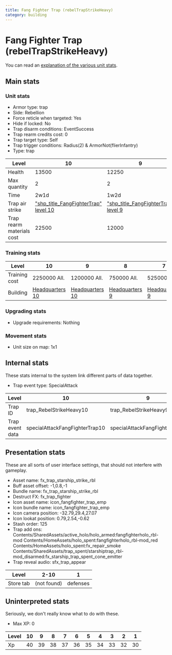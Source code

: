 ```yaml
---
title: Fang Fighter Trap (rebelTrapStrikeHeavy)
category: building
---
```


# Fang Fighter Trap (rebelTrapStrikeHeavy)

You can read an [explanation  of the various unit stats](unitexplained.md).

## Main stats

### Unit stats

  * Armor type: trap
  * Side: Rebellion
  * Force reticle when targeted: Yes
  * Hide if locked: No
  * Trap disarm conditions: EventSuccess
  * Trap rearm credits cost: 0
  * Trap target type: Self
  * Trap trigger conditions: Radius(2) & ArmorNot(flierInfantry)
  * Type: trap

|Level                    |10                                                          |9                                                          |8                                                          |7                                                          |6                                                          |5                                                          |4                                                          |3                                                          |2                                                          |1                                                          |
|-------------------------|------------------------------------------------------------|-----------------------------------------------------------|-----------------------------------------------------------|-----------------------------------------------------------|-----------------------------------------------------------|-----------------------------------------------------------|-----------------------------------------------------------|-----------------------------------------------------------|-----------------------------------------------------------|-----------------------------------------------------------|
|Health                   |13500                                                       |12250                                                      |11000                                                      |9750                                                       |8500                                                       |7250                                                       |6000                                                       |4500                                                       |3750                                                       |2500                                                       |
|Max quantity             |2                                                           |2                                                          |2                                                          |2                                                          |2                                                          |2                                                          |2                                                          |1                                                          |1                                                          |1                                                          |
|Time                     |2w1d                                                        |1w2d                                                       |4d12h                                                      |3d                                                         |2d6h                                                       |1d12h                                                      |18h                                                        |3h                                                         |22m30s                                                     |1m30s                                                      |
|Trap air strike          |["shp_title_FangFighterTrap" level 10](FangFighterTrap.html)|["shp_title_FangFighterTrap" level 9](FangFighterTrap.html)|["shp_title_FangFighterTrap" level 8](FangFighterTrap.html)|["shp_title_FangFighterTrap" level 7](FangFighterTrap.html)|["shp_title_FangFighterTrap" level 6](FangFighterTrap.html)|["shp_title_FangFighterTrap" level 5](FangFighterTrap.html)|["shp_title_FangFighterTrap" level 4](FangFighterTrap.html)|["shp_title_FangFighterTrap" level 3](FangFighterTrap.html)|["shp_title_FangFighterTrap" level 2](FangFighterTrap.html)|["shp_title_FangFighterTrap" level 1](FangFighterTrap.html)|
|Trap rearm materials cost|22500                                                       |12000                                                      |9000                                                       |7500                                                       |4500                                                       |3000                                                       |2700                                                       |2250                                                       |1500                                                       |750                                                        |


### Training stats

|Level        |10                             |9                              |8                             |7                             |6                             |5                             |4                             |3                             |2                             |1                             |
|-------------|-------------------------------|-------------------------------|------------------------------|------------------------------|------------------------------|------------------------------|------------------------------|------------------------------|------------------------------|------------------------------|
|Training cost|2250000 All.                   |1200000 All.                   |750000 All.                   |525000 All.                   |240000 All.                   |90000 All.                    |45000 All.                    |15000 All.                    |3000 All.                     |900 All.                      |
|Building     |[Headquarters 10](rebelHQ.html)|[Headquarters 10](rebelHQ.html)|[Headquarters 9](rebelHQ.html)|[Headquarters 9](rebelHQ.html)|[Headquarters 8](rebelHQ.html)|[Headquarters 8](rebelHQ.html)|[Headquarters 8](rebelHQ.html)|[Headquarters 7](rebelHQ.html)|[Headquarters 7](rebelHQ.html)|[Headquarters 7](rebelHQ.html)|


### Upgrading stats

  * Upgrade requirements: Nothing

### Movement stats

  * Unit size on map: 1x1

## Internal stats

These stats internal to the system link different parts of data together.

  * Trap event type: SpecialAttack

|Level          |10                            |9                            |8                            |7                            |6                            |5                            |4                            |3                            |2                            |1                            |
|---------------|------------------------------|-----------------------------|-----------------------------|-----------------------------|-----------------------------|-----------------------------|-----------------------------|-----------------------------|-----------------------------|-----------------------------|
|Trap ID        |trap_RebelStrikeHeavy10       |trap_RebelStrikeHeavy9       |trap_RebelStrikeHeavy8       |trap_RebelStrikeHeavy7       |trap_RebelStrikeHeavy6       |trap_RebelStrikeHeavy5       |trap_RebelStrikeHeavy4       |trap_RebelStrikeHeavy3       |trap_RebelStrikeHeavy2       |trap_RebelStrikeHeavy1       |
|Trap event data|specialAttackFangFighterTrap10|specialAttackFangFighterTrap9|specialAttackFangFighterTrap8|specialAttackFangFighterTrap7|specialAttackFangFighterTrap6|specialAttackFangFighterTrap5|specialAttackFangFighterTrap4|specialAttackFangFighterTrap3|specialAttackFangFighterTrap2|specialAttackFangFighterTrap1|


## Presentation stats

These are all sorts of user interface settings, that should not interfere with gameplay.

  * Asset name: fx_trap_starship_strike_rbl
  * Buff asset offset: -1,0.8,-1
  * Bundle name: fx_trap_starship_strike_rbl
  * Destruct FX: fx_trap_fighter
  * Icon asset name: icon_fangfighter_trap_emp
  * Icon bundle name: icon_fangfighter_trap_emp
  * Icon camera position: -32.79,29.4,27.07
  * Icon lookat position: 0.79,2.54,-0.62
  * Stash order: 125
  * Trap add ons: Contents/SharedAssets/active_holo/holo_armed:fangfighterholo_rbl-mod Contents/HomeAssets/holo_spent:fangfighterholo_rbl-mod_red Contents/HomeAssets/holo_spent:fx_repair_smoke Contents/SharedAssets/trap_spent/starshiptrap_rbl-mod_disarmed:fx_starship_trap_spent_cone_emitter
  * Trap reveal audio: sfx_trap_appear

|Level    |2-10       |1       |
|---------|-----------|--------|
|Store tab|(not found)|defenses|


## Uninterpreted stats

Seriously, we don't really know what to do with these.

  * Max XP: 0

|Level|10|9 |8 |7 |6 |5 |4 |3 |2 |1 |
|-----|--|--|--|--|--|--|--|--|--|--|
|Xp   |40|39|38|37|36|35|34|33|32|30|


